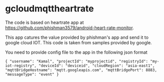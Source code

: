 # gcloudmqttheartrate

The code is based on heartrate app at https://github.com/phishman3579/android-heart-rate-monitor.  

This app catures the value provided by phishman's app and send it to google cloud IOT. This code is taken from samples provided by google.

You need to provide config file to the app in the following json format

`
{
"username": "Kamal",
"projectId": "myprojectid",
"registryId": "my-iot-registry",
"deviceId": "deviceid",
"cloudRegion": "asia-east1",
"mqttBridgeHostname": "mqtt.googleapis.com",
"mqttBridgePort": 8883,
"messageType": "event"
}
`
